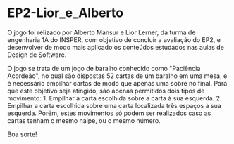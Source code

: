 # EP2-Lior_e_Alberto

O jogo foi relizado por Alberto Mansur e Lior Lerner, da turma de engenharia 1A do INSPER, com objetivo de concluir a avaliação do EP2, e desenvolver de modo mais aplicado os conteúdos estudados nas aulas de Design de Software.

O jogo se trata de um jogo de baralho conhecido como "Paciência Acordeão", no qual são dispostas 52 cartas de um baralho em uma mesa, e é necessário empilhar cartas de modo que apenas uma sobre no final.
Para que este objetivo seja atingido, são apenas permitidos dois tipos de movimento:
    1. Empilhar a carta escolhida sobre a carta à sua esquerda.
    2. Empilhar a carta escolhida sobre uma carta localizada três espaços à sua esquerda.
Porém, estes movimentos só podem ser realizados caso as cartas tenham o mesmo naipe, ou o mesmo número.

Boa sorte!



